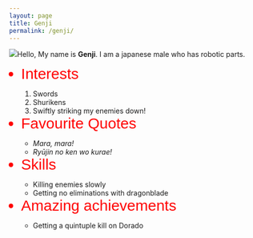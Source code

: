```yaml
---
layout: page
title: Genji
permalink: /genji/
---
```

<html>
	<head>
		<title>Genji</title>
	</head>
	<body>
	    <img src="https://s3.amazonaws.com/codecademy-blog/assets/ninja_zpsa5dbe37a.jpg"
	    <p>Hello, My name is <strong>Genji</strong>. I am a japanese male who has robotic parts.</p>
	    <ul>
	        <li style="color:red ; font-size:30px ; font-family: Arial">Interests</li>
	            <ol>
	                <li>Swords</li>
	                <li>Shurikens</li>
	                <li>Swiftly striking my enemies down!</li>
	            </ol>
	        <li style="color:red ; font-size:30px ; font-family: Arial">Favourite Quotes</li>
	            <ul>
	                <li><em>Mara, mara!</em></li>
	                <li><em>Ryūjin no ken wo kurae!</em></li>
	            </ul>
	        <li style="color:red ; font-size:30px ; font-family: Arial">Skills</li>
	            <ul>
	                <li>Killing enemies slowly</li>
	                <li>Getting no eliminations with dragonblade</li>
	            </ul>
	        <li style="color:red ; font-size:30px ; font-family: Arial">Amazing achievements</li>
	            <ul>
	                <li>Getting a quintuple kill on Dorado</li>
	            </ul>
	    </ul>
	</body>
</html>
